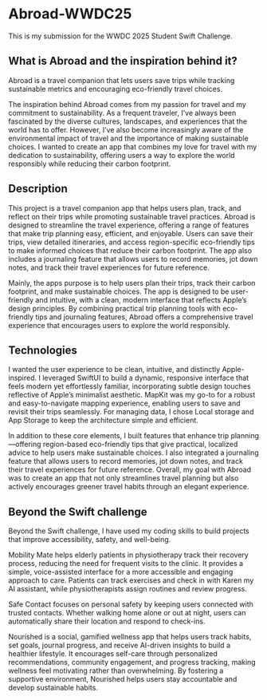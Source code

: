 # Abroad-WWDC25

This is my submission for the WWDC 2025 Student Swift Challenge.

## What is Abroad and the inspiration behind it?

Abroad is a travel companion that lets users save trips while tracking sustainable metrics and encouraging eco-friendly travel choices.

The inspiration behind Abroad comes from my passion for travel and my commitment to sustainability. As a frequent traveler, I’ve always been fascinated by the diverse cultures, landscapes, and experiences that the world has to offer. However, I’ve also become increasingly aware of the environmental impact of travel and the importance of making sustainable choices. I wanted to create an app that combines my love for travel with my dedication to sustainability, offering users a way to explore the world responsibly while reducing their carbon footprint.

## Description

This project is a travel companion app that helps users plan, track, and reflect on their trips while promoting sustainable travel practices. Abroad is designed to streamline the travel experience, offering a range of features that make trip planning easy, efficient, and enjoyable. Users can save their trips, view detailed itineraries, and access region-specific eco-friendly tips to make informed choices that reduce their carbon footprint. The app also includes a journaling feature that allows users to record memories, jot down notes, and track their travel experiences for future reference.

Mainly, the apps purpose is to help users plan their trips, track their carbon footprint, and make sustainable choices. The app is designed to be user-friendly and intuitive, with a clean, modern interface that reflects Apple’s design principles. By combining practical trip planning tools with eco-friendly tips and journaling features, Abroad offers a comprehensive travel experience that encourages users to explore the world responsibly.

## Technologies

I wanted the user experience to be clean, intuitive, and distinctly Apple-inspired. I leveraged SwiftUI to build a dynamic, responsive interface that feels modern yet effortlessly familiar, incorporating subtle design touches reflective of Apple’s minimalist aesthetic. MapKit was my go-to for a robust and easy-to-navigate mapping experience, enabling users to save and revisit their trips seamlessly. For managing data, I chose Local storage and App Storage to keep the architecture simple and efficient.

In addition to these core elements, I built features that enhance trip planning—offering region-based eco-friendly tips that give practical, localized advice to help users make sustainable choices. I also integrated a journaling feature that allows users to record memories, jot down notes, and track their travel experiences for future reference. Overall, my goal with Abroad was to create an app that not only streamlines travel planning but also actively encourages greener travel habits through an elegant experience.

## Beyond the Swift challenge

Beyond the Swift challenge, I have used my coding skills to build projects that improve accessibility, safety, and well-being.

Mobility Mate helps elderly patients in physiotherapy track their recovery process, reducing the need for frequent visits to the clinic. It provides a simple, voice-assisted interface for a more accessible and engaging approach to care. Patients can track exercises and check in with Karen my AI assistant, while physiotherapists assign routines and review progress.

Safe Contact focuses on personal safety by keeping users connected with trusted contacts. Whether walking home alone or out at night, users can automatically share their location and respond to check-ins.

Nourished is a social, gamified wellness app that helps users track habits, set goals, journal progress, and receive AI-driven insights to build a healthier lifestyle. It encourages self-care through personalized recommendations, community engagement, and progress tracking, making wellness feel motivating rather than overwhelming. By fostering a supportive environment, Nourished helps users stay accountable and develop sustainable habits.
